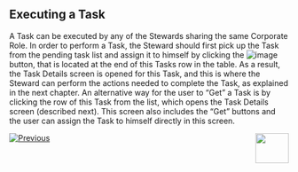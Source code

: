 ## Executing a Task

A Task can be executed by any of the Stewards sharing the same Corporate Role. 
In order to perform a Task, the Steward should first pick up the Task from the pending task list and assign it to himself by clicking the  ![image](images/Figure_44_get_icon.png) button, that is located at the end of this Tasks row in the table.
As a result, the Task Details screen is opened for this Task, and this is where the Steward can perform the actions needed to complete the Task, as explained in the next chapter.
An alternative way for the user to “Get” a Task is by clicking the row of this Task from the list, which opens the Task Details screen (described next). This screen also includes the “Get” buttons and the user can assign the Task to himself directly in this screen.



[![Previous](/articles/images/Previous.png)](/articles/DPM/DPM_User_Guide/05_Steward_User_Interface/06_Steward_User_Interface_TasksList.md)[<img align="right" width="60" height="54" src="/articles/images/Next.png">](/articles/DPM/DPM_User_Guide/05_Steward_User_Interface/08_Steward_User_Interface_TaskDetails.md)